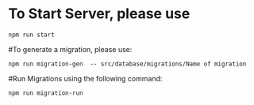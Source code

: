 # To Start Server, please use 

`npm run start`

#To generate a migration, please use: 

`npm run migration-gen  -- src/database/migrations/Name of migration`


#Run Migrations using the following command: 

`npm run migration-run`
